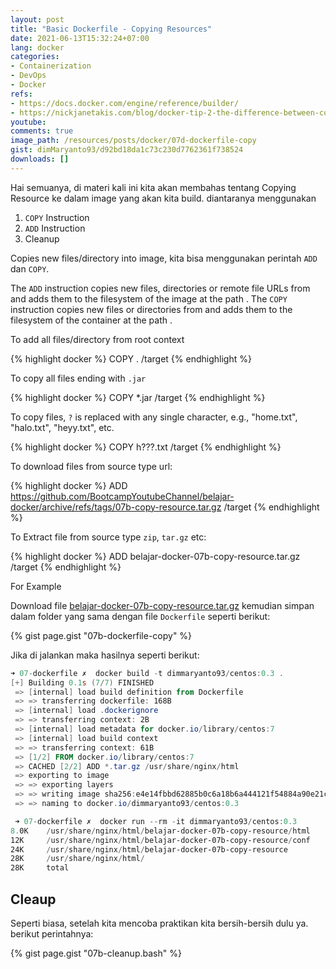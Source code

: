 ```yaml
---
layout: post
title: "Basic Dockerfile - Copying Resources"
date: 2021-06-13T15:32:24+07:00
lang: docker
categories:
- Containerization
- DevOps
- Docker
refs: 
- https://docs.docker.com/engine/reference/builder/
- https://nickjanetakis.com/blog/docker-tip-2-the-difference-between-copy-and-add-in-a-dockerile
youtube: 
comments: true
image_path: /resources/posts/docker/07d-dockerfile-copy
gist: dimMaryanto93/d92bd18da1c73c230d7762361f738524
downloads: []
---
```


Hai semuanya, di materi kali ini kita akan membahas tentang Copying Resource ke dalam image yang akan kita build. diantaranya menggunakan 

1. `COPY` Instruction
2. `ADD` Instruction
3. Cleanup

Copies new files/directory into image, kita bisa menggunakan perintah `ADD` dan `COPY`.

The `ADD` instruction copies new files, directories or remote file URLs from <src> and adds them to the filesystem of the image at the path <dest>. The `COPY` instruction copies new files or directories from <src> and adds them to the filesystem of the container at the path <dest>. 

To add all files/directory from root context

{% highlight docker %}
COPY . /target
{% endhighlight %}

To copy all files ending with `.jar`

{% highlight docker %}
COPY *.jar /target
{% endhighlight %}

To copy files, `?` is replaced with any single character, e.g., "home.txt", "halo.txt", "heyy.txt", etc.

{% highlight docker %}
COPY h???.txt /target
{% endhighlight %}

To download files from source type url:

{% highlight docker %}
ADD https://github.com/BootcampYoutubeChannel/belajar-docker/archive/refs/tags/07b-copy-resource.tar.gz /target
{% endhighlight %}

To Extract file from source type `zip`, `tar.gz` etc:

{% highlight docker %}
ADD belajar-docker-07b-copy-resource.tar.gz /target
{% endhighlight %}

For Example

Download file [belajar-docker-07b-copy-resource.tar.gz](https://github.com/BootcampYoutubeChannel/belajar-docker/archive/refs/tags/07b-copy-resource.tar.gz) kemudian simpan dalam folder yang sama dengan file `Dockerfile` seperti berikut:

{% gist page.gist "07b-dockerfile-copy" %}

Jika di jalankan maka hasilnya seperti berikut:

```powershell
➜ 07-dockerfile ✗  docker build -t dimmaryanto93/centos:0.3 .       
[+] Building 0.1s (7/7) FINISHED
 => [internal] load build definition from Dockerfile                                                                   0.0s 
 => => transferring dockerfile: 168B                                                                                   0.0s 
 => [internal] load .dockerignore                                                                                      0.0s 
 => => transferring context: 2B                                                                                        0.0s 
 => [internal] load metadata for docker.io/library/centos:7                                                            0.0s 
 => [internal] load build context                                                                                      0.0s 
 => => transferring context: 61B                                                                                       0.0s 
 => [1/2] FROM docker.io/library/centos:7                                                                              0.0s 
 => CACHED [2/2] ADD *.tar.gz /usr/share/nginx/html                                                                    0.0s 
 => exporting to image                                                                                                 0.0s 
 => => exporting layers                                                                                                0.0s 
 => => writing image sha256:e4e14fbbd62885b0c6a18b6a444121f54884a90e21c2a00816e51d419e6dca79                           0.0s 
 => => naming to docker.io/dimmaryanto93/centos:0.3

 ➜ 07-dockerfile ✗  docker run --rm -it dimmaryanto93/centos:0.3     
8.0K    /usr/share/nginx/html/belajar-docker-07b-copy-resource/html
12K     /usr/share/nginx/html/belajar-docker-07b-copy-resource/conf
24K     /usr/share/nginx/html/belajar-docker-07b-copy-resource
28K     /usr/share/nginx/html/
28K     total
```

## Cleaup

Seperti biasa, setelah kita mencoba praktikan kita bersih-bersih dulu ya. berikut perintahnya:

{% gist page.gist "07b-cleanup.bash" %}